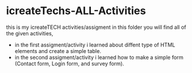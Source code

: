 # icreateTechs-ALL-Activities

this is my icreateTECH activities/assigment in this folder you will find all of the given activities, 
- in the first assigment/activity i learned about diffent type of HTML elements and create a simple table.
- in the second assigment/activity i learned how to make a simple form (Contact form, Login form, and survey form).

